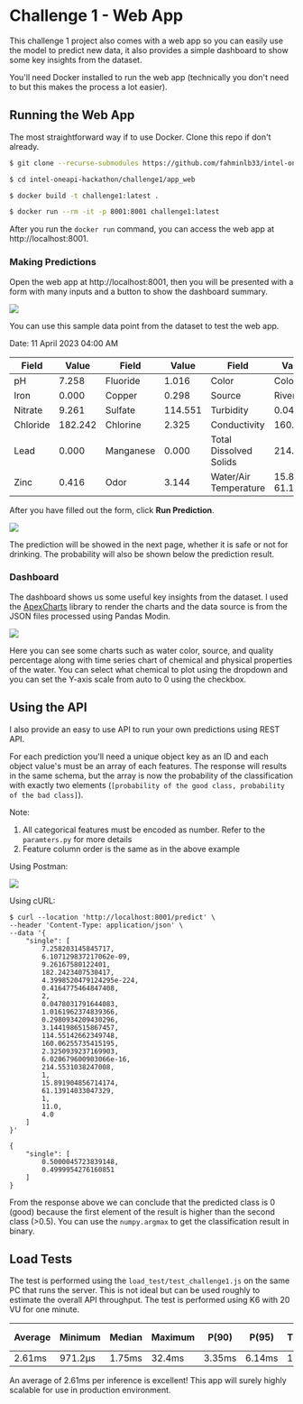 # Challenge 1 - Web App

This challenge 1 project also comes with a web app so you can easily use the model to predict new data, it also provides a simple dashboard to show some key insights from the dataset.

You'll need Docker installed to run the web app (technically you don't need to but this makes the process a lot easier).

## Running the Web App

The most straightforward way if to use Docker. Clone this repo if don't already.

```bash
$ git clone --recurse-submodules https://github.com/fahminlb33/intel-oneapi-hackathon

$ cd intel-oneapi-hackathon/challenge1/app_web

$ docker build -t challenge1:latest .

$ docker run --rm -it -p 8001:8001 challenge1:latest
```

After you run the `docker run` command, you can access the web app at http://localhost:8001.

### Making Predictions

Open the web app at http://localhost:8001, then you will be presented with a form with many inputs and a button to show the dashboard summary.

![](./assets/ch1.png)

You can use this sample data point from the dataset to test the web app.

Date: 11 April 2023 04:00 AM

| Field    | Value   | Field     | Value   | Field                  | Value           |
|----------|---------|-----------|---------|------------------------|-----------------|
| pH       | 7.258   | Fluoride  | 1.016   | Color                  | Colorless       |
| Iron     | 0.000   | Copper    | 0.298   | Source                 | River           |
| Nitrate  | 9.261   | Sulfate   | 114.551 | Turbidity              | 0.047           |
| Chloride | 182.242 | Chlorine  | 2.325   | Conductivity           | 160.062         |
| Lead     | 0.000   | Manganese | 0.000   | Total Dissolved Solids | 214.553         |
| Zinc     | 0.416   | Odor      | 3.144   | Water/Air Temperature  | 15.891 / 61.139 |

After you have filled out the form, click **Run Prediction**.

![](./assets/ch2.png)

The prediction will be showed in the next page, whether it is safe or not for drinking. The probability will also be shown below the prediction result.

### Dashboard

The dashboard shows us some useful key insights from the dataset. I used the [ApexCharts](https://apexcharts.com/) library to render the charts and the data source is from the JSON files processed using Pandas Modin.

![](./assets/ch3.png)

Here you can see some charts such as water color, source, and quality percentage along with time series chart of chemical and physical properties of the water. You can select what chemical to plot using the dropdown and you can set the Y-axis scale from auto to 0 using the checkbox.

## Using the API

I also provide an easy to use API to run your own predictions using REST API.

For each prediction you'll need a unique object key as an ID and each object value's must be an array of each features. The response will results in the same schema, but the array is now the probability of the classification with exactly two elements (`[probability of the good class, probability of the bad class]`).

Note:

1. All categorical features must be encoded as number. Refer to the `paramters.py` for more details
2. Feature column order is the same as in the above example

Using Postman:

![](./assets/ch4.png)


Using cURL:

```
$ curl --location 'http://localhost:8001/predict' \
--header 'Content-Type: application/json' \
--data '{
    "single": [
        7.258203145845717,
        6.107129837217062e-09,
        9.26167580122401,
        182.2423407530417,
        4.3998520479124295e-224,
        0.4164775464847408,
        2,
        0.0478031791644083,
        1.0161962374839366,
        0.2980934209430296,
        3.1441986515867457,
        114.55142662349748,
        160.06255735415195,
        2.3250939237169903,
        6.020679600903066e-16,
        214.5531038247008,
        1,
        15.891904856714174,
        61.13914033047329,
        1,
        11.0,
        4.0
    ]
}'

{
    "single": [
        0.5000045723839148,
        0.4999954276160851
    ]
}
```

From the response above we can conclude that the predicted class is 0 (good) because the first element of the result is higher than the second class (>0.5). You can use the `numpy.argmax` to get the classification result in binary.

## Load Tests

The test is performed using the `load_test/test_challenge1.js` on the same PC that runs the server. This is not ideal but can be used roughly to estimate the overall API throughput. The test is performed using K6 with 20 VU for one minute.

| Average | Minimum | Median | Maximum | P(90) | P(95) | Throughput | Total Request |
|---------|---------|--------|---------|-------|-------|------------|---------------|
| 2.61ms  | 971.2µs | 1.75ms | 32.4ms  | 3.35ms| 6.14ms| 19.928/s   | 1200          |

An average of 2.61ms per inference is excellent! This app will surely highly scalable for use in production environment.
